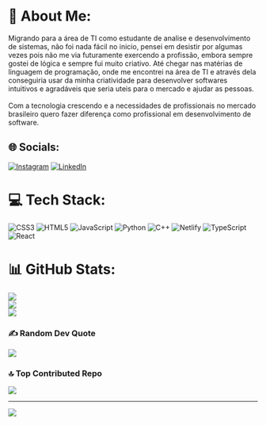 # 💫 About Me:
Migrando para a área de TI como estudante de analise e desenvolvimento de sistemas, não foi nada fácil no inicio, pensei em desistir por algumas vezes pois não me via futuramente exercendo a profissão, embora sempre gostei de lógica e sempre fui muito criativo. Até chegar nas matérias de linguagem de programação, onde me encontrei na área de TI e através dela conseguiria usar da minha criatividade para desenvolver softwares intuitivos e agradáveis que seria uteis para o mercado e ajudar as pessoas.<br><br>Com a tecnologia crescendo e a necessidades de profissionais no mercado brasileiro quero fazer diferença como profissional em desenvolvimento de software.


## 🌐 Socials:
[![Instagram](https://img.shields.io/badge/Instagram-%23E4405F.svg?logo=Instagram&logoColor=white)](https://instagram.com/https://www.instagram.com/pcgsantos99/) [![LinkedIn](https://img.shields.io/badge/LinkedIn-%230077B5.svg?logo=linkedin&logoColor=white)](https://linkedin.com/in/https://www.linkedin.com/in/paulo-cesar-92a95623a/) 

# 💻 Tech Stack:
![CSS3](https://img.shields.io/badge/css3-%231572B6.svg?style=for-the-badge&logo=css3&logoColor=white) ![HTML5](https://img.shields.io/badge/html5-%23E34F26.svg?style=for-the-badge&logo=html5&logoColor=white) ![JavaScript](https://img.shields.io/badge/javascript-%23323330.svg?style=for-the-badge&logo=javascript&logoColor=%23F7DF1E) ![Python](https://img.shields.io/badge/python-3670A0?style=for-the-badge&logo=python&logoColor=ffdd54) ![C++](https://img.shields.io/badge/c++-%2300599C.svg?style=for-the-badge&logo=c%2B%2B&logoColor=white) ![Netlify](https://img.shields.io/badge/netlify-%23000000.svg?style=for-the-badge&logo=netlify&logoColor=#00C7B7) ![TypeScript](https://img.shields.io/badge/typescript-%23007ACC.svg?style=for-the-badge&logo=typescript&logoColor=white) ![React](https://img.shields.io/badge/react-%2320232a.svg?style=for-the-badge&logo=react&logoColor=%2361DAFB)
# 📊 GitHub Stats:
![](https://github-readme-stats.vercel.app/api?username=PauloAquarius0299&theme=algolia&hide_border=false&include_all_commits=false&count_private=false)<br/>
![](https://github-readme-streak-stats.herokuapp.com/?user=PauloAquarius0299&theme=algolia&hide_border=false)<br/>
![](https://github-readme-stats.vercel.app/api/top-langs/?username=PauloAquarius0299&theme=algolia&hide_border=false&include_all_commits=false&count_private=false&layout=compact)

### ✍️ Random Dev Quote
![](https://quotes-github-readme.vercel.app/api?type=horizontal&theme=tokyonight)

### 🔝 Top Contributed Repo
![](https://github-contributor-stats.vercel.app/api?username=PauloAquarius0299&limit=5&theme=algolia&combine_all_yearly_contributions=true)

---
[![](https://visitcount.itsvg.in/api?id=PauloAquarius0299&icon=0&color=0)](https://visitcount.itsvg.in)

<!-- Proudly created with GPRM ( https://gprm.itsvg.in ) -->